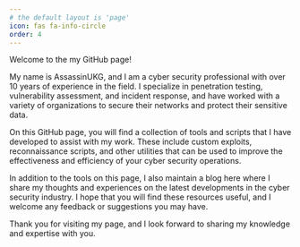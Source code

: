 ```yaml
---
# the default layout is 'page'
icon: fas fa-info-circle
order: 4
---
```


<!-- > Add Markdown syntax content to file `_tabs/about.md`{: .filepath } and it will show up on this page.
{: .prompt-tip } -->

Welcome to the my GitHub page!

My name is AssassinUKG, and I am a cyber security professional with over 10 years of experience in the field. I specialize in penetration testing, vulnerability assessment, and incident response, and have worked with a variety of organizations to secure their networks and protect their sensitive data.

On this GitHub page, you will find a collection of tools and scripts that I have developed to assist with my work. These include custom exploits, reconnaissance scripts, and other utilities that can be used to improve the effectiveness and efficiency of your cyber security operations.

In addition to the tools on this page, I also maintain a blog here where I share my thoughts and experiences on the latest developments in the cyber security industry. I hope that you will find these resources useful, and I welcome any feedback or suggestions you may have.

Thank you for visiting my page, and I look forward to sharing my knowledge and expertise with you.




